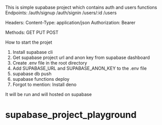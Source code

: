This is simple supabase project which contains auth and users functions
Endpoints:
/auth/signup
/auth/signin
/users/:id
/users

Headers:
Content-Type: application/json
Authorization: Bearer <token>

Methods:
GET
PUT
POST

How to start the projet
1. Install supabase cli
2. Get supabase project url and anon key from supabase dashboard
3. Create .env file in the root directory
4. Add SUPABASE_URL and SUPABASE_ANON_KEY to the .env file
5. supabase db push
6. supabase functions deploy
7. Forgot to mention: Install deno

It will be run and will hosted on supabase
# supabase_project_playground

